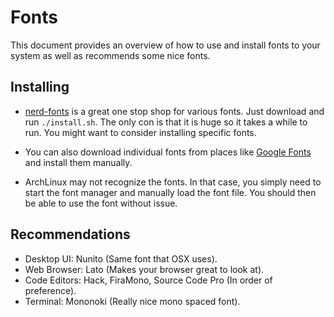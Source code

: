 # Fonts

This document provides an overview of how to use and install fonts to your system as well as recommends some nice fonts.

## Installing

- [nerd-fonts](https://github.com/ryanoasis/nerd-fonts) is a great one stop shop for various fonts. Just download and run `./install.sh`. The only con is that it is huge so it takes a while to run.
    You might want to consider installing specific fonts.

- You can also download individual fonts from places like [Google Fonts](fonts.google.com) and install them manually.

- ArchLinux may not recognize the fonts. In that case, you simply need to start the font manager and manually load the font file. You should then be able to use the font without issue.

## Recommendations

- Desktop UI:  Nunito (Same font that OSX uses).
- Web Browser: Lato (Makes your browser great to look at).
- Code Editors: Hack, FiraMono, Source Code Pro (In order of preference).
- Terminal: Mononoki (Really nice mono spaced font).